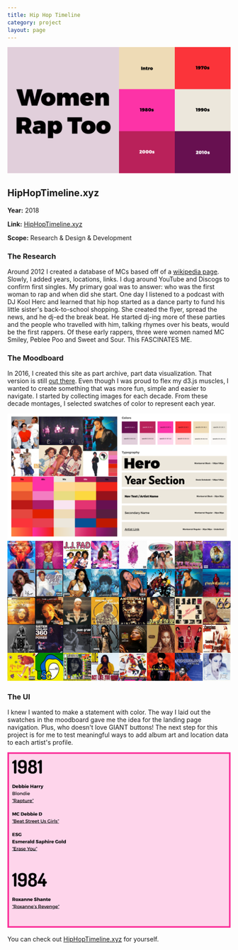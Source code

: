 ```yaml
---
title: Hip Hop Timeline
category: project
layout: page
---
```


<section>
  <img src="/assets/project/timeline-2.png" alt="">

  <h2>HipHopTimeline.xyz</h2>
  <p><strong>Year:</strong> 2018</p>
  <p><strong>Link:</strong> <a href="http://hiphoptimeline.xyz" target="_blank">HipHopTimeline.xyz</a></p>
  <p><strong>Scope:</strong> Research & Design & Development</p>
</section>

<section>
  <h3>The Research</h3>
  <p>Around 2012 I created a database of MCs based off of a <a href="https://en.wikipedia.org/wiki/Category:American_female_rappers" target="_blank">wikipedia page</a>. Slowly, I added years, locations, links. I dug around YouTube and Discogs to confirm first singles. My primary goal was to answer: who was the first woman to rap and when did she start. One day I listened to a podcast with DJ Kool Herc and learned that hip hop started as a dance party to fund his little sister's back-to-school shopping. She created the flyer, spread the news, and he dj-ed the break beat. He started dj-ing more of these parties and the people who travelled with him, talking rhymes over his beats, would be the first rappers. Of these early rappers, three were women named MC Smiley, Peblee Poo and Sweet and Sour. This FASCINATES ME.</p>
</section>

<section>
  <h3>The Moodboard</h3>
  <p>In 2016, I created this site as part archive, part data visualization. That version is still <a href="https://bl.ocks.org/justinav/raw/ea9658a477153825a5bc5e41121761cb/" target="_blank">out there</a>. Even though I was proud to flex my d3.js muscles, I wanted to create something that was more fun, simple and easier to navigate. I started by collecting images for each decade. From these decade montages, I selected swatches of color to represent each year.</p>
  <img src="/assets/project/timeline-1.png" alt="">
  <img src="/assets/project/timeline-3.png" alt="">
</section>

<section>
  <h3>The UI</h3>
  <p>I knew I wanted to make a statement with color. The way I laid out the swatches in the moodboard gave me the idea for the landing page navigation. Plus, who doesn't love GIANT buttons! The next step for this project is for me to test meaningful ways to add album art and location data to each artist's profile.</p>
  <img src="/assets/project/timeline-4.png" alt="">
</section>

<section class="cta">
  <p>You can check out <a href="http://hiphoptimeline.xyz" target="_blank">HipHopTimeline.xyz</a> for yourself.</p>
</section>
